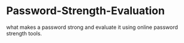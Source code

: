 # Password-Strength-Evaluation
what makes a password strong and evaluate it using online password strength tools.
